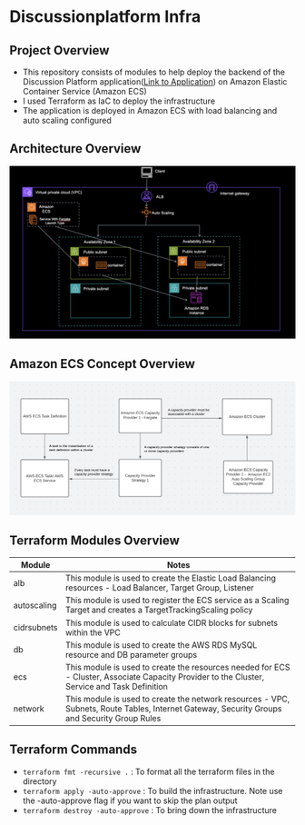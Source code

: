 # Discussionplatform Infra

## Project Overview
- This repository consists of modules to help deploy the backend of the Discussion Platform application([Link to Application](https://github.com/JasonPauldj/DiscussionPlatform_SpringBoot_Hibernate)) on Amazon Elastic Container Service (Amazon ECS)
- I used Terraform as IaC to deploy the infrastructure
- The application is deployed in Amazon ECS with load balancing and auto scaling configured

## Architecture Overview
![Architecture](./media/architecture.png)

## Amazon ECS Concept Overview
![Amazon ECS](./media/awsecs.png)


## Terraform Modules Overview

| Module | Notes |
| --- | ----------- |
| alb | This module is used to create the Elastic Load Balancing resources - Load Balancer, Target Group, Listener |
| autoscaling | This module is used to register the ECS service as a Scaling Target and creates a TargetTrackingScaling policy |
| cidrsubnets | This module is used to calculate CIDR blocks for subnets within the VPC |
| db | This module is used to create the AWS RDS MySQL resource and DB parameter groups |
| ecs | This module is used to create the resources needed for ECS - Cluster, Associate Capacity Provider to the Cluster, Service and Task Definition |
| network | This module is used to create the network resources - VPC, Subnets, Route Tables, Internet Gateway, Security Groups and Security Group Rules |

## Terraform Commands
- `terraform fmt -recursive .` : To format all the terraform files in the directory
- `terraform apply -auto-approve` : To build the infrastructure. Note use the -auto-approve flag if you want to skip the plan output
- `terraform destroy -auto-approve` : To bring down the infrastructure